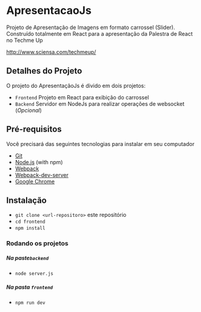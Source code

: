 # ApresentacaoJs

Projeto de Apresentação de Imagens em formato carrossel (Slider). Construído totalmente em React para a apresentação da Palestra de React no Techme Up

http://www.sciensa.com/techmeup/

## Detalhes do Projeto

O projeto do ApresentaçãoJs é divido em dois projetos:

- `Frontend` Projeto em React para exibição do carrossel
- `Backend` Servidor em NodeJs para realizar operações de websocket (*Opcional*)

## Pré-requisitos

Você precisará das seguintes tecnologias para instalar em seu computador

* [Git](https://git-scm.com/)
* [Node.js](https://nodejs.org/) (with npm)
* [Webpack](https://webpack.js.org/)
* [Webpack-dev-server](https://webpack.js.org/configuration/dev-server//)
* [Google Chrome](https://google.com/chrome/)

## Instalação

* `git clone <url-repositoro>` este repositório
* `cd frontend`
* `npm install`

### Rodando os projetos

##### Na paste`backend`
- `node server.js`

##### Na pasta `frontend`
- `npm run dev`
